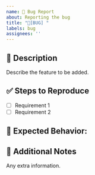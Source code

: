 ```yaml
---
name: 🐞 Bug Report
about: Reporting the bug
title: "🐞[BUG] "
labels: bug
assignees: ''
---
```


## 🚀 Description
Describe the feature to be added.

## ✅ Steps to Reproduce
- [ ] Requirement 1
- [ ] Requirement 2

## 👀 Expected Behavior:


## 📌 Additional Notes
Any extra information.
